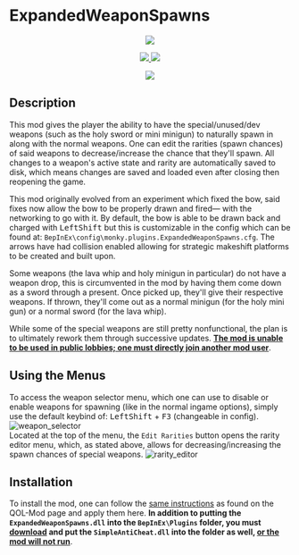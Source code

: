# ExpandedWeaponSpawns

<p align="center">
  <a href="https://forthebadge.com">
    <img src="https://forthebadge.com/images/badges/made-with-c-sharp.svg">
  </a>
</p>
<p align="center">
  <a href="https://github.com/Mn0ky/STFG-ExpandedWeaponSpawns/releases/latest">
    <img src="https://img.shields.io/github/downloads/Mn0ky/STFG-ExpandedWeaponSpawns/total?label=Github%20downloads&logo=github">
  </a>
  <a href="https://opensource.org/licenses/MIT">
    <img src="https://img.shields.io/badge/MIT-blue.svg">
  </a>
</p>

<p align="center">
  <a href="">
    <img src="https://user-images.githubusercontent.com/67206766/172464881-d1125d2a-1698-4b67-84c2-bd0992eb92e5.gif">
  </a>
</p>


## Description

This mod gives the player the ability to have the special/unused/dev weapons (such as the holy sword or mini minigun) to naturally spawn in along with the normal weapons. One can edit the rarities (spawn chances) of said weapons to decrease/increase the chance that they'll spawn. All changes to a weapon's active state and rarity are automatically saved to disk, which means changes are saved and loaded even after closing then reopening the game. 

This mod originally evolved from an experiment which fixed the bow, said fixes now allow the bow to be properly drawn and fired— with the networking to go with it. By default, the bow is able to be drawn back and charged with <kbd>LeftShift</kbd> but this is customizable in the config which can be found at: ``BepInEx\config\monky.plugins.ExpandedWeaponSpawns.cfg``. The arrows have had collision enabled allowing for strategic makeshift platforms to be created and built upon. 

Some weapons (the lava whip and holy minigun in particular) do not have a weapon drop, this is circumvented in the mod by having them come down as a sword through a present. Once picked up, they'll give their respective weapons. If thrown, they'll come out as a normal minigun (for the holy mini gun) or a normal sword (for the lava whip). 

While some of the special weapons are still pretty nonfunctional, the plan is to ultimately rework them through successive updates. 
<ins>**The mod is unable to be used in public lobbies; one must directly join another mod user**</ins>.

## Using the Menus

To access the weapon selector menu, which one can use to disable or enable weapons for spawning (like in the normal ingame options), simply use the default keybind of: <kbd>LeftShift</kbd> + <kbd>F3</kbd> (changeable in config).
![weapon_selector](https://user-images.githubusercontent.com/67206766/172457637-4535192d-c545-45ab-b213-8e97f9d89106.png)<br/>
Located at the top of the menu, the ``Edit Rarities`` button opens the rarity editor menu, which, as stated above, allows for decreasing/increasing the spawn chances of special weapons.
![rarity_editor](https://user-images.githubusercontent.com/67206766/172458665-ddc7d95a-de7e-439b-ba90-261c8a1ca638.png)

## Installation

To install the mod, one can follow the [same instructions](https://github.com/Mn0ky/QOL-Mod/#installation) as found on the QOL-Mod page and apply them here. 
**In addition to putting the ``ExpandedWeaponSpawns.dll`` into the ``BepInEx\Plugins`` folder, you must [download](https://github.com/Mn0ky/SFTG-SimpleAntiCheat/releases/latest/download/SimpleAntiCheat.dll) and put the ``SimpleAntiCheat.dll`` into the folder as well, 
<ins>or the mod will not run</ins>**.

